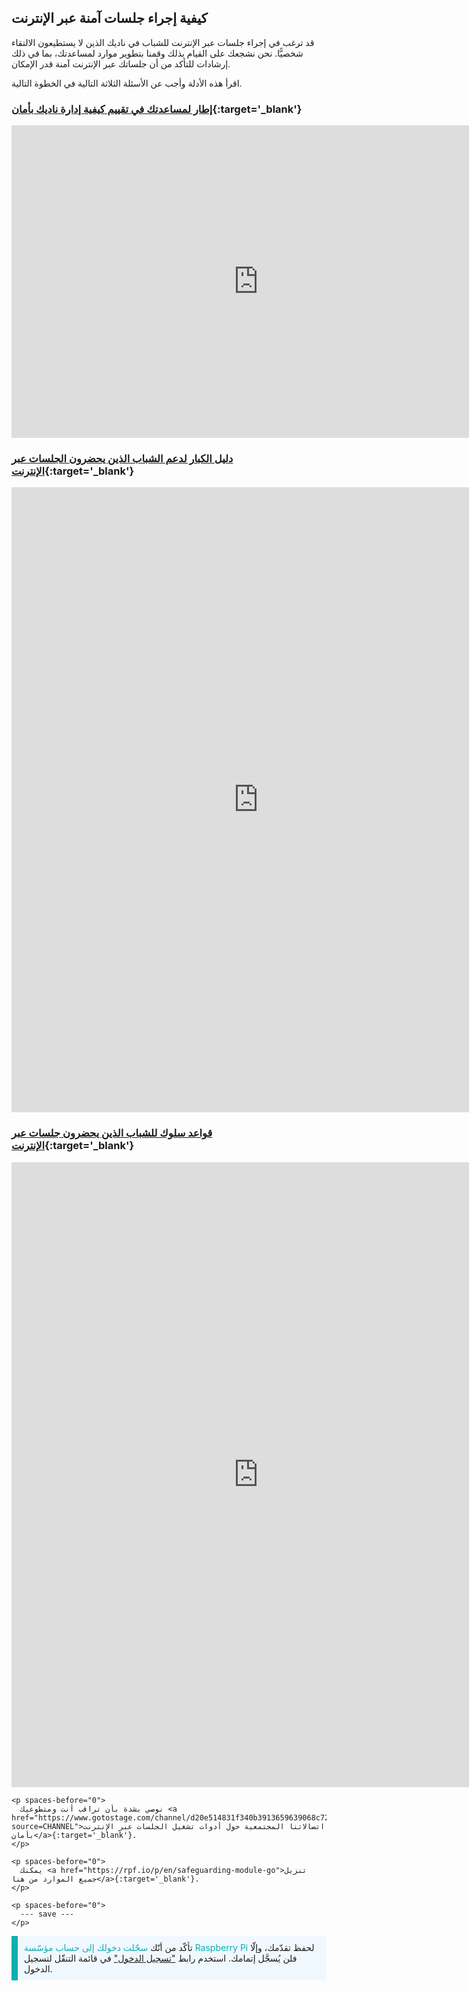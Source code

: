 ## كيفية إجراء جلسات آمنة عبر الإنترنت

قد ترغب في إجراء جلسات عبر الإنترنت للشباب في ناديك الذين لا يستطيعون الالتقاء شخصيًّا. نحن نشجعك على القيام بذلك وقمنا بتطوير موارد لمساعدتك، بما في ذلك إرشادات للتأكد من أن جلساتك عبر الإنترنت آمنة قدر الإمكان.

اقرأ هذه الأدلة وأجب عن الأسئلة الثلاثة التالية في الخطوة التالية.

### [إطار لمساعدتك في تقييم كيفية إدارة ناديك بأمان](https://static.raspberrypi.org/files/clubs/Code_Club_and_CoderDojo_CV_Framework.pdf){:target='_blank'}

<embed src="https://static.raspberrypi.org/files/clubs/Code_Club_and_CoderDojo_CV_Framework.pdf" width="790" height="500" 
 type="application/pdf">
  </p>

<h3 spaces-before="0">
  <a href="https://static.raspberrypi.org/files/clubs/Code_Club_and_CoderDojo_Parent_Guide_Supporting_Online_Coding_Session.pdf">دليل الكبار لدعم الشباب الذين يحضرون الجلسات عبر الإنترنت</a>{:target='_blank'}
</h3>

<p spaces-before="0">

<embed src="https://static.raspberrypi.org/files/clubs/Code_Club_and_CoderDojo_Parent_Guide_Supporting_Online_Coding_Session.pdf" width="790" height="1000" 
 type="application/pdf">
    </p>

<h3 spaces-before="0">
  <a href="https://static.raspberrypi.org/files/clubs/CoderDojo_Code_Club_Online_Code_of_Behaviour_A4_DIGITAL.pdf">قواعد سلوك للشباب الذين يحضرون جلسات عبر الإنترنت</a>{:target='_blank'}
</h3>

<p spaces-before="0">

<embed src="https://static.raspberrypi.org/files/clubs/CoderDojo_Code_Club_Online_Code_of_Behaviour_A4_DIGITAL.pdf" width="790" height="1000" 
 type="application/pdf">
    </p> 
    
    <p spaces-before="0">
      نوصي بشدة بأن تراقب أنت ومتطوعيك <a href="https://www.gotostage.com/channel/d20e514831f340b3913659639068c724/recording/92bd90b755964f49b87bfd99f9624435/watch?source=CHANNEL">اتصالاتنا المجتمعية حول أدوات تشغيل الجلسات عبر الإنترنت بأمان</a>{:target='_blank'}.
    </p>
    
    <p spaces-before="0">
      يمكنك <a href="https://rpf.io/p/en/safeguarding-module-go">تنزيل جميع الموارد من هنا</a>{:target='_blank'}.
    </p>
    
    <p spaces-before="0">
      --- save ---
    </p>

<p style="border-left: solid; border-width:10px; border-color: #0faeb0; background-color: aliceblue; padding: 10px;">
تأكّد من أنّك <span style="color: #0faeb0">سجّلت دخولك إلى حساب مؤسّسة Raspberry Pi</span> لحفظ تقدّمك، وإلّا فلن يُسجَّل إتمامك. استخدم رابط <a href="https://my.raspberrypi.org/login">"تسجيل الدخول"</a> في قائمة التنقّل لتسجيل الدخول.
</p>
